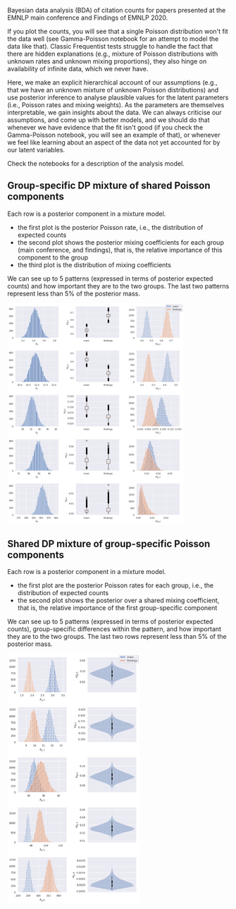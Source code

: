 Bayesian data analysis (BDA) of citation counts for papers presented at the EMNLP main conference and Findings of EMNLP 2020.

If you plot the counts, you will see that a single Poisson distribution won't fit the data well (see Gamma-Poisson notebook for an attempt to model the data like that). Classic Frequentist tests struggle to handle the fact that there are hidden explanations (e.g., mixture of Poisson distributions with unknown rates and unknown mixing proportions), they also hinge on availability of infinite data, which we never have. 

Here, we make an explicit hierarchical account of our assumptions (e.g., that we have an unknown mixture of unknown Poisson distributions) and use posterior inference to analyse plausible values for the latent parameters (i.e., Poisson rates and mixing weights). As the parameters are themselves interpretable, we gain insights about the data. We can always criticise our assumptions, and come up with better models, and we should do that whenever we have evidence that the fit isn't good (if you check the Gamma-Poisson notebook, you will see an example of that), or whenever we feel like learning about an aspect of the data not yet accounted for by our latent variables.

Check the notebooks for a description of the analysis model.


## Group-specific DP mixture of shared Poisson components

Each row is a posterior component in a mixture model. 
* the first plot is the posterior Poisson rate, i.e., the distribution of expected counts
* the second plot shows the posterior mixing coefficients for each group (main conference, and findings), that is, the relative importance of this component to the group
* the third plot is the distribution of mixing coefficients

We can see up to 5 patterns (expressed in terms of posterior expected counts) and how important they are to the two groups. The last two patterns represent less than 5\% of the posterior mass.

<img src="main-findings-components.png" alt="" width="400" />


## Shared DP mixture of group-specific Poisson components

Each row is a posterior component in a mixture model. 
* the first plot are the posterior Poisson rates for each group, i.e., the distribution of expected counts
* the second plot shows the posterior over a shared mixing coefficient, that is, the relative importance of the first group-specific component

We can see up to 5 patterns (expressed in terms of posterior expected counts), group-specific differences within the pattern, and how important they are to the two groups. The last two rows represent less than 5\% of the posterior mass.

<img src="emnlp-findings-differences.png" alt="" width="300" />


